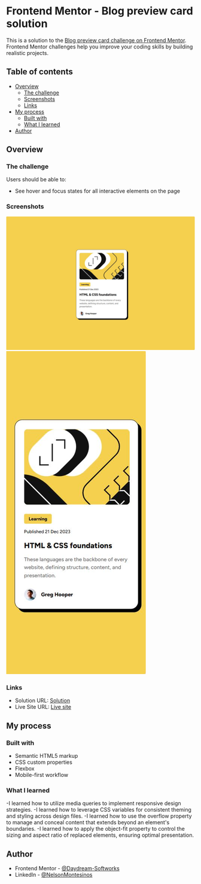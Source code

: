 # Frontend Mentor - Blog preview card solution

This is a solution to the [Blog preview card challenge on Frontend Mentor](https://www.frontendmentor.io/challenges/blog-preview-card-ckPaj01IcS). Frontend Mentor challenges help you improve your coding skills by building realistic projects. 

## Table of contents

- [Overview](#overview)
  - [The challenge](#the-challenge)
  - [Screenshots](#screenshot)
  - [Links](#links)
- [My process](#my-process)
  - [Built with](#built-with)
  - [What I learned](#what-i-learned)
- [Author](#author)

## Overview

### The challenge

Users should be able to:

- See hover and focus states for all interactive elements on the page

### Screenshots

![](./captures/desktop-capture.JPG)
![](./captures/mobile-capture.JPG)

### Links

- Solution URL: [Solution](https://www.frontendmentor.io/solutions/responsive-blog-preview-card-ZlixLKI527)
- Live Site URL: [Live site](https://daydream-softworks.github.io/Blog-Preview-Card/)

## My process

### Built with

- Semantic HTML5 markup
- CSS custom properties
- Flexbox
- Mobile-first workflow

### What I learned

-I learned how to utilize media queries to implement responsive design strategies. 
-I learned how to leverage CSS variables for consistent theming and styling across design files. 
-I learned how to use the overflow property to manage and conceal content that extends beyond an element's boundaries. 
-I learned how to apply the object-fit property to control the sizing and aspect ratio of replaced elements, ensuring optimal presentation.

## Author

- Frontend Mentor - [@Daydream-Softworks](https://www.frontendmentor.io/profile/Daydream-Softworks)
- LinkedIn - [@NelsonMontesinos](www.linkedin.com/in/njmontesinos)


